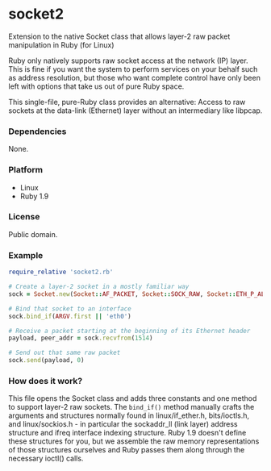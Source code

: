 socket2
=======

Extension to the native Socket class that allows layer-2 raw packet manipulation in Ruby (for Linux)

Ruby only natively supports raw socket access at the network (IP) layer. This is fine if you want the system to perform services on your behalf such as address resolution, but those who want complete control have only been left with options that take us out of pure Ruby space.

This single-file, pure-Ruby class provides an alternative: Access to raw sockets at the data-link (Ethernet) layer without an intermediary like libpcap.

### Dependencies

None.

### Platform

* Linux
* Ruby 1.9

### License

Public domain.

### Example

```ruby
require_relative 'socket2.rb'

# Create a layer-2 socket in a mostly familiar way
sock = Socket.new(Socket::AF_PACKET, Socket::SOCK_RAW, Socket::ETH_P_ALL)

# Bind that socket to an interface
sock.bind_if(ARGV.first || 'eth0')

# Receive a packet starting at the beginning of its Ethernet header
payload, peer_addr = sock.recvfrom(1514)

# Send out that same raw packet
sock.send(payload, 0)
```

### How does it work?

This file opens the Socket class and adds three constants and one method to support layer-2 raw sockets. The ```bind_if()``` method manually crafts the arguments and structures normally found in linux/if_ether.h, bits/ioctls.h, and linux/sockios.h - in particular the sockaddr_ll (link layer) address structure and ifreq interface indexing structure. Ruby 1.9 doesn't define these structures for you, but we assemble the raw memory representations of those structures ourselves and Ruby passes them along through the necessary ioctl() calls.
